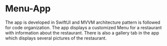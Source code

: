 # Menu-App

The app is developed in SwiftUI and MVVM architecture pattern is followed for code organization. 
The app displays a customized Menu for a restaurant with information about the restaurant. There is also a gallery tab in the app which displays several pictures of the restaurant.
